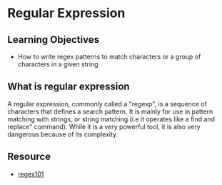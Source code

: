 # Regular Expression

## Learning Objectives
- How to write regex patterns to match characters or a group of characters in a given string

## What is regular expression
A regular expression, commonly called a "regexp", is a sequence of characters that defines a search pattern. It is mainly for use in pattern matching with strings, or string matching (i.e it operates like a find and replace" command). While it is a very powerful tool, it is also very dangerous because of its complexity.

## Resource
- [regex101](https://regex101.com/)
